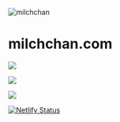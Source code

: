 ![milchchan](https://user-images.githubusercontent.com/246691/220170122-9944ac13-1efd-4327-bb50-42a64be4f23c.png)

# milchchan.com

![](https://github.com/milchchan/milchchan.github.io/workflows/Azure%20Static%20Web%20Apps%20CI%2FCD/badge.svg)

![](https://github.com/milchchan/milchchan.github.io/workflows/Deploy%20to%20Firebase%20Hosting%20on%20merge/badge.svg)

![](https://github.com/milchchan/milchchan.github.io/workflows/Netlify/badge.svg)

[![Netlify Status](https://api.netlify.com/api/v1/badges/6ecd0ddc-6184-4fb3-b7c7-d84ac4c33bb7/deploy-status)](https://app.netlify.com/sites/milchchan/deploys)

